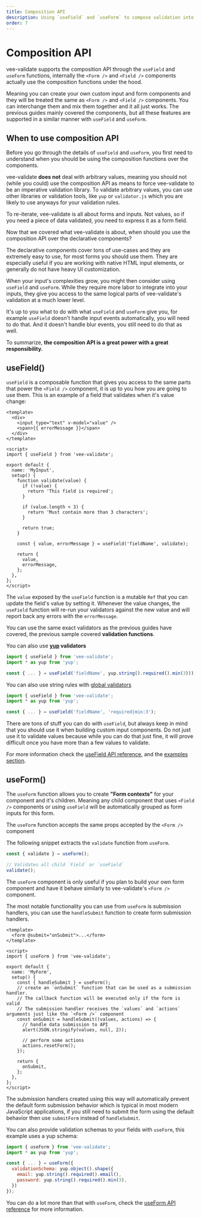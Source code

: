 ```yaml
---
title: Composition API
description: Using `useField` and `useForm` to compose validation into your inputs
order: 7
---
```


# Composition API

vee-validate supports the composition API through the `useField` and `useForm` functions, internally the `<Form />` and `<Field />` components actually use the composition functions under the hood.

Meaning you can create your own custom input and form components and they will be treated the same as `<Form />` and `<Field />` components. You can interchange them and mix them together and it all just works. The previous guides mainly covered the components, but all these features are supported in a similar manner with `useField` and `useForm`.

## When to use composition API

Before you go through the details of `useField` and `useForm`, you first need to understand when you should be using the composition functions over the components.

vee-validate **does not** deal with arbitrary values, meaning you should not (while you could) use the composition API as means to force vee-validate to be an imperative validation library. To validate arbitrary values, you can use other libraries or validation tools, like `yup` or `validator.js` which you are likely to use anyways for your validation rules.

To re-iterate, vee-validate is all about forms and inputs. Not values, so if you need a piece of data validated, you need to express it as a form field.

Now that we covered what vee-validate is about, when should you use the composition API over the declarative components?

The declarative components cover tons of use-cases and they are extremely easy to use, for most forms you should use them. They are especially useful if you are working with native HTML input elements, or generally do not have heavy UI customization.

When your input's complexities grow, you might then consider using `useField` and `useForm`. While they require more labor to integrate into your inputs, they give you access to the same logical parts of vee-validate's validation at a much lower level.

It's up to you what to do with what `useField` and `useForm` give you, for example `useField` doesn't handle input events automatically, you will need to do that. And it doesn't handle blur events, you still need to do that as well.

To summarize, **the composition API is a great power with a great responsibility.**

## useField()

`useField` is a composable function that gives you access to the same parts that power the `<Field />` component, it is up to you how you are going to use them. This is an example of a field that validates when it's value change:

```vue
<template>
  <div>
    <input type="text" v-model="value" />
    <span>{{ errorMessage }}</span>
  </div>
</template>

<script>
import { useField } from 'vee-validate';

export default {
  name: 'MyInput',
  setup() {
    function validate(value) {
      if (!value) {
        return 'This field is required';
      }

      if (value.length < 3) {
        return 'Must contain more than 3 characters';
      }

      return true;
    }

    const { value, errorMessage } = useField('fieldName', validate);

    return {
      value,
      errorMessage,
    };
  },
};
</script>
```

The `value` exposed by the `useField` function is a mutable `Ref` that you can update the field's value by setting it. Whenever the value changes, the `useField` function will re-run your validators against the new value and will report back any errors with the `errorMessage`.

You can use the same exact validators as the previous guides have covered, the previous sample covered **validation functions**.

You can also use **[yup](https://github.com/jquense/yup) validators**

```js
import { useField } from 'vee-validate';
import * as yup from 'yup';

const { ... } = useField('fieldName', yup.string().required().min(3)));
```

You can also use string rules with [global validators](/guide/global-validators)

```js
import { useField } from 'vee-validate';
import * as yup from 'yup';

const { ... } = useField('fieldName', 'required|min:3');
```

There are tons of stuff you can do with `useField`, but always keep in mind that you should use it when building custom input components. Do not just use it to validate values because while you can do that just fine, it will prove difficult once you have more than a few values to validate.

For more information check the [useField API reference](/api/use-field), and the [examples section](/examples/custom-inputs).

## useForm()

The `useForm` function allows you to create **"Form contexts"** for your component and it's children. Meaning any child component that uses `<Field />` components or using `useField` will be automatically grouped as form inputs for this form.

The `useForm` function accepts the same props accepted by the `<Form />` component

The following snippet extracts the `validate` function from `useForm`.

```js
const { validate } = useForm();

// Validates all child `Field` or `useField`
validate();
```

The `useForm` component is only useful if you plan to build your own form component and have it behave similarly to vee-validate's `<Form />` component.

The most notable functionality you can use from `useForm` is submission handlers, you can use the `handleSubmit` function to create form submission handlers.

```vue
<template>
  <form @submit="onSubmit">...</form>
</template>

<script>
import { useForm } from 'vee-validate';

export default {
  name: 'MyForm',
  setup() {
    const { handleSubmit } = useForm();
    // create an `onSubmit` function that can be used as a submission handler.
    // The callback function will be executed only if the form is valid
    // The submission handler receives the `values` and `actions` arguments just like the `<Form />` component
    const onSubmit = handleSubmit((values, actions) => {
      // handle data submission to API
      alert(JSON.stringify(values, null, 2));

      // perform some actions
      actions.resetForm();
    });

    return {
      onSubmit,
    };
  },
};
</script>
```

The submission handlers created using this way will automatically prevent the default form submission behavior which is typical in most modern JavaScript applications, if you still need to submit the form using the default behavior then use `submitForm` instead of `handleSubmit`.

You can also provide validation schemas to your fields with `useForm`, this example uses a yup schema:

```js
import { useForm } from 'vee-validate';
import * as yup from 'yup';

const { ... } = useForm({
  validationSchema: yup.object().shape({
    email: yup.string().required().email(),
    password: yup.string().required().min(3),
  })
});
```

You can do a lot more than that with `useForm`, check the [useForm API reference](/api/use-form) for more information.
